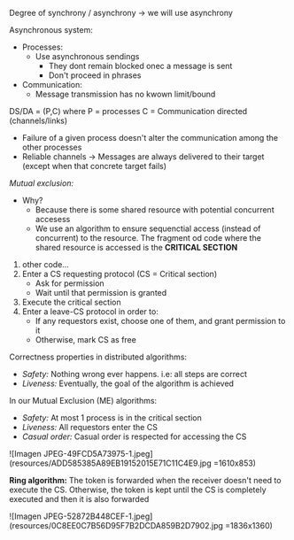 Degree of synchrony / asynchrony -> we will use asynchrony

Asynchronous system: 
+ Processes:
    + Use asynchronous sendings 
        + They dont remain blocked onec a message is sent
        + Don't proceed in phrases
+ Communication:
    + Message transmission has no kwown limit/bound

DS/DA = (P,C) 
where P = processes
C = Communication directed (channels/links)
+ Failure of a given process doesn't alter the communication among the other processes
+ Reliable channels -> Messages are always delivered to their target (except when that concrete target fails)

*Mutual exclusion:*
+ Why?
    + Because there is some shared resource with potential concurrent accesess
    + We use an algorithm to ensure sequenctial access (instead of concurrent) to the resource. The fragment od code where the shared resource is accessed is the **CRITICAL SECTION**

1. other code...
2. Enter a CS requesting protocol  (CS = Critical section)
    + Ask for permission
    + Wait until that permission is granted
3. Execute the critical section
4. Enter a leave-CS protocol in order to:
    + If any requestors exist, choose one of them, and grant permission to it
    + Otherwise, mark CS as free

Correctness properties in distributed algorithms:
+ *Safety:* Nothing wrong ever happens. i.e: all steps are correct
+ *Liveness:* Eventually, the goal of the algorithm is achieved

In our Mutual Exclusion (ME) algorithms:
+ *Safety:* At most 1 process is in the critical section 
+ *Liveness:* All requestors enter the CS
+ *Casual order:* Casual order is respected for accessing the CS

![Imagen JPEG-49FCD5A73975-1.jpeg](resources/ADD585385A89EB19152015E71C11C4E9.jpg =1610x853)

**Ring algorithm:**
The token is forwarded when the receiver doesn't need to execute the CS. Otherwise, the token is kept until the CS is completely executed and then it is also forwarded

![Imagen JPEG-52872B448CEF-1.jpeg](resources/0C8EE0C7B56D95F7B2DCDA859B2D7902.jpg =1836x1360)

















